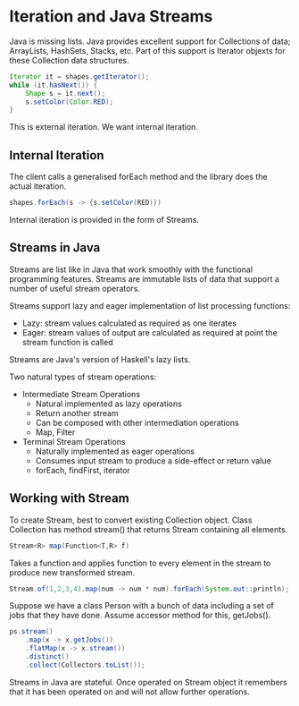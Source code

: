 # Iteration and Java Streams

Java is missing lists. Java provides excellent support for Collections of data; ArrayLists, HashSets, Stacks, etc.
Part of this support is Iterator objexts for these Collection data structures.

```java
Iterator it = shapes.getIterator();
while (it.hasNext()) {
    Shape s = it.next();
    s.setColor(Color.RED);
}
```

This is external iteration. We want internal iteration.

## Internal Iteration

The client calls a generalised forEach method and the library does the actual iteration.

```java
shapes.forEach(s -> {s.setColor(RED)})
```

Internal iteration is provided in the form of Streams.

## Streams in Java

Streams are list like in Java that work smoothly with the functional programming features.
Streams are immutable lists of data that support a number of useful stream operators.

Streams support lazy and eager implementation of list processing functions:

* Lazy: stream values calculated as required as one iterates
* Eager: stream values of output are calculated as required at point the stream function is called

Streams are Java's version of Haskell's lazy lists.

Two natural types of stream operations:

* Intermediate Stream Operations
  * Natural implemented as lazy operations
  * Return another stream
  * Can be composed with other intermediation operations
  * Map, Filter
* Terminal Stream Operations
  * Naturally implemented as eager operations
  * Consumes input stream to produce a side-effect or return value
  * forEach, findFirst, iterator

## Working with Stream

To create Stream, best to convert existing Collection object. Class Collection has method stream() that returns Stream containing all elements.

```java
Stream<R> map(Function<T,R> f)
```

Takes a function and applies function to every element in the stream to produce new transformed stream.

```java
Stream.of(1,2,3,4).map(num -> num * num).forEach(System.out::println);
```

Suppose we have a class Person with a bunch of data including a set of jobs that they have done. Assume accessor method for this, getJobs().

```java
ps.stream()
    .map(x -> x.getJobs())
    .flatMap(x -> x.stream())
    .distinct()
    .collect(Collectors.toList());
```

Streams in Java are stateful. Once operated on Stream object it remembers that it has been operated on and will not allow further operations.